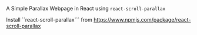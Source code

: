 A Simple Parallax Webpage in React using ```react-scroll-parallax```

Install ``react-scroll-parallax``` from https://www.npmjs.com/package/react-scroll-parallax
